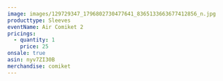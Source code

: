 ```yaml
---
image: images/129729347_1796802730477641_8365133663677412856_n.jpg
producttype: Sleeves
eventName: Air Comiket 2
pricings:
  - quantity: 1
    price: 25
onsale: true
asin: nyv7ZI30B
merchandise: comiket
---
```

